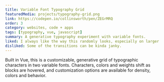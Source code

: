 ```yaml
---
title: Variable Font Typography Grid
featuredMedia: projects/typography-grid.png
link: https://codepen.io/collinsworth/pen/ZEGrMRQ
order: 3
category: websites, code + apps
tags: [typography, vue, javascript]
summary: A generative typography experiment with variable fonts.
liked: I always like the way this randomly looks, especially on larger screens.
disliked: Some of the transitions can be kinda janky.
---
```


Built in Vue, this is a customizable, generative grid of typographic characters in two variable fonts. Characters, colors and weights shift as blocks are hovered, and customization options are available for density, colors and behavior.
